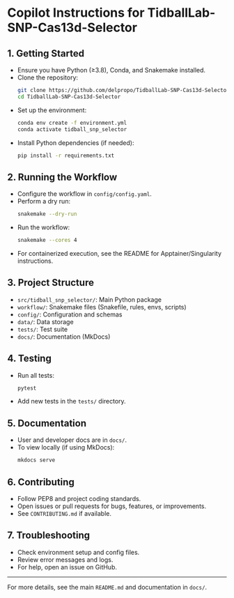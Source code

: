 # Copilot Instructions for TidballLab-SNP-Cas13d-Selector

## 1. Getting Started

- Ensure you have Python (≥3.8), Conda, and Snakemake installed.
- Clone the repository:
  ```bash
  git clone https://github.com/delpropo/TidballLab-SNP-Cas13d-Selector.git
  cd TidballLab-SNP-Cas13d-Selector
  ```
- Set up the environment:
  ```bash
  conda env create -f environment.yml
  conda activate tidball_snp_selector
  ```
- Install Python dependencies (if needed):
  ```bash
  pip install -r requirements.txt
  ```

## 2. Running the Workflow

- Configure the workflow in `config/config.yaml`.
- Perform a dry run:
  ```bash
  snakemake --dry-run
  ```
- Run the workflow:
  ```bash
  snakemake --cores 4
  ```
- For containerized execution, see the README for Apptainer/Singularity instructions.

## 3. Project Structure

- `src/tidball_snp_selector/`: Main Python package
- `workflow/`: Snakemake files (Snakefile, rules, envs, scripts)
- `config/`: Configuration and schemas
- `data/`: Data storage
- `tests/`: Test suite
- `docs/`: Documentation (MkDocs)

## 4. Testing

- Run all tests:
  ```bash
  pytest
  ```
- Add new tests in the `tests/` directory.

## 5. Documentation

- User and developer docs are in `docs/`.
- To view locally (if using MkDocs):
  ```bash
  mkdocs serve
  ```

## 6. Contributing

- Follow PEP8 and project coding standards.
- Open issues or pull requests for bugs, features, or improvements.
- See `CONTRIBUTING.md` if available.

## 7. Troubleshooting

- Check environment setup and config files.
- Review error messages and logs.
- For help, open an issue on GitHub.

---

For more details, see the main `README.md` and documentation in `docs/`.




